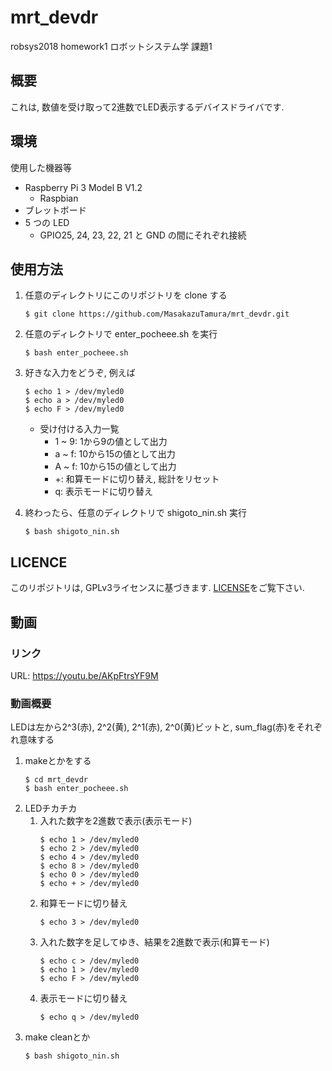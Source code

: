 # mrt_devdr
robsys2018 homework1
ロボットシステム学 課題1

## 概要
これは, 数値を受け取って2進数でLED表示するデバイスドライバです.

## 環境
使用した機器等
- Raspberry Pi 3 Model B V1.2
	- Raspbian
- ブレットボード
- 5 つの LED
	- GPIO25, 24, 23, 22, 21 と GND の間にそれぞれ接続

## 使用方法
1. 任意のディレクトリにこのリポジトリを clone する
	```
	$ git clone https://github.com/MasakazuTamura/mrt_devdr.git
	```
1. 任意のディレクトリで enter_pocheee.sh を実行
	```
	$ bash enter_pocheee.sh
	```
1. 好きな入力をどうぞ, 例えば
	```
	$ echo 1 > /dev/myled0
	$ echo a > /dev/myled0
	$ echo F > /dev/myled0
	```
	- 受け付ける入力一覧
		- 1 ~ 9: 1から9の値として出力
		- a ~ f: 10から15の値として出力
		- A ~ f: 10から15の値として出力
		- +: 和算モードに切り替え, 総計をリセット
		- q: 表示モードに切り替え

1. 終わったら、任意のディレクトリで shigoto_nin.sh 実行
	```
	$ bash shigoto_nin.sh
	```

## LICENCE
このリポジトリは, GPLv3ライセンスに基づきます. [LICENSE](./LICENSE)をご覧下さい.


## 動画

### リンク
URL: https://youtu.be/AKpFtrsYF9M

### 動画概要
LEDは左から2^3(赤), 2^2(黄), 2^1(赤), 2^0(黄)ビットと, sum_flag(赤)をそれぞれ意味する
1. makeとかをする
	```
	$ cd mrt_devdr
	$ bash enter_pocheee.sh
	```
1. LEDチカチカ
	1. 入れた数字を2進数で表示(表示モード)
		```
		$ echo 1 > /dev/myled0
		$ echo 2 > /dev/myled0
		$ echo 4 > /dev/myled0
		$ echo 8 > /dev/myled0
		$ echo 0 > /dev/myled0
		$ echo + > /dev/myled0
		```
	1. 和算モードに切り替え
		```
		$ echo 3 > /dev/myled0
		```
	1. 入れた数字を足してゆき、結果を2進数で表示(和算モード)
		```
		$ echo c > /dev/myled0
		$ echo 1 > /dev/myled0
		$ echo F > /dev/myled0
	1. 表示モードに切り替え
		```
		$ echo q > /dev/myled0
		```
1. make cleanとか
	```
	$ bash shigoto_nin.sh
	```

